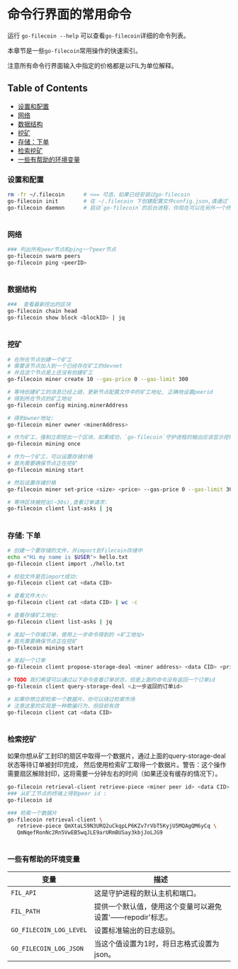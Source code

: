 # 命令行界面的常用命令

运行 `go-filecoin --help` 可以查看`go-filecoin`详细的命令列表。

本章节是一些`go-filecoin`常用操作的快速索引。

注意所有命令行界面输入中指定的价格都是以FIL为单位解释。

## Table of Contents

- [设置和配置](#设置和配置)
- [网络](#网络)
- [数据结构](#数据结构)
- [挖矿](#挖矿)
- [存储：下单](#存储下单)
- [检索挖矿](#检索挖矿)
- [一些有帮助的环境变量](#一些有帮助的环境变量)


### 设置和配置
```sh
rm -fr ~/.filecoin      # <== 可选，如果已经安装过go-filecoin
go-filecoin init        # 在 ~/.filecoin 下创建配置文件config.json,请通过`go-filecoin init --help`查看`go-filecoin`的帮助选项
go-filecoin daemon      # 启动`go-filecoin`的后台进程，你现在可以在另外一个终端中使用，你可以在另外一个终端中使用`go-filecoin`的命令
```

#
### 网络
```sh
### 列出所有peer节点和ping一个peer节点 
go-filecoin swarm peers
go-filecoin ping <peerID>
```

#
### 数据结构
```sh
###  查看最新挖出的区块 
go-filecoin chain head
go-filecoin show block <blockID> | jq
```

#
### 挖矿

```sh
# 在所在节点创建一个矿工
# 需要该节点加入到一个已经存在矿工的devnet
# 并且这个节点是上还没有创建矿工
go-filecoin miner create 10 --gas-price 0 --gas-limit 300

# 等待创建矿工的消息已经上链，更新节点配置文件中的矿工地址, 正确地设置peerid
# 得到所在节点的矿工地址
go-filecoin config mining.minerAddress

# 得到owner地址:
go-filecoin miner owner <minerAddress>

# 作为矿工，强制立即挖出一个区块，如果成功，`go-filecoin`守护进程的输出应该显示挖矿的指示
go-filecoin mining once

# 作为一个矿工，可以设置存储价格
# 首先需要确保节点正在挖矿
go-filecoin mining start

# 然后设置存储价格
go-filecoin miner set-price <size> <price> --gas-price 0 --gas-limit 300

# 等待区块被挖出(~30s),查看订单请求:
go-filecoin client list-asks | jq

```
#
### 存储: 下单
```sh
# 创建一个要存储的文件，并import到filecoin存储中
echo <"Hi my name is $USER"> hello.txt
go-filecoin client import ./hello.txt

# 校验文件是否import成功:
go-filecoin client cat <data CID>

# 查看文件大小:
go-filecoin client cat <data CID> | wc -c

# 查看存储矿工地址:
go-filecoin client list-asks | jq

# 发起一个存储订单，使用上一步命令得到的 <矿工地址>
# 首先需要确保节点正在挖矿
go-filecoin mining start

# 发起一个订单
go-filecoin client propose-storage-deal <miner address> <data CID> <price> <durationBlocks> 

# TODO 我们希望可以通过以下命令查看订单状态，但是上面的命令没有返回一个订单id 
go-filecoin client query-storage-deal <上一步返回的订单id>

# 如果你想立即检索一个数据片，你可以绕过检索市场
# 注意这里的实现是一种欺骗行为，但目前有效
go-filecoin client cat <data CID>
```
#
### 检索挖矿
如果你想从矿工封印的扇区中取得一个数据片，通过上面的query-storage-deal 状态等待订单被封印完成，
然后使用检索矿工取得一个数据片。警告：这个操作需要扇区解除封印，这将需要一分钟左右的时间（如果还没有缓存的情况下）。

```sh
go-filecoin retrieval-client retrieve-piece <miner peer id> <data CID>
### 从矿工节点的终端上得到peer id :
go-filecoin id 

### 检索一个数据片
go-filecoin retrieval-client \
   retrieve-piece QmXtaLS9N3URQ2uCkqpLP6KZv7rVbT5KyjU5MQAgQM6yCq \
   QmNqefRonNc2Rn5VwEB5wqJLE9arURmBUSay3kbjJoLJG9
```
#
### 一些有帮助的环境变量
| 变量                    | 描述                                                                                    |
|-------------------------|------------------------------------------------------------------------------------------------|
| `FIL_API`               | 这是守护进程的默认主机和端口。   |
| `FIL_PATH`              | 提供一个默认值，使用这个变量可以避免设置'——repodir'标志。             |
| `GO_FILECOIN_LOG_LEVEL` | 设置标准输出的日志级别。                                                          |
| `GO_FILECOIN_LOG_JSON`  | 当这个值设置为1时，将日志格式设置为json。|